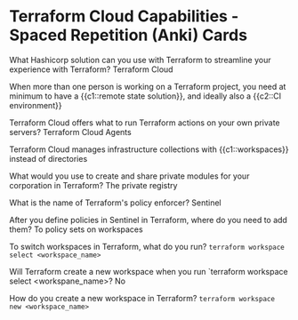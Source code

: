 # Terraform Cloud Capabilities - Spaced Repetition (Anki) Cards

What Hashicorp solution can you use with Terraform to streamline your experience with Terraform? Terraform Cloud

When more than one person is working on a Terraform project, you need at minimum to have a {{c1::remote state solution}}, and ideally also a {{c2::CI environment}}

Terraform Cloud offers what to run Terraform actions on your own private servers? Terraform Cloud Agents

Terraform Cloud manages infrastructure collections with {{c1::workspaces}} instead of directories

What would you use to create and share private modules for your corporation in Terraform? The private registry 

What is the name of Terraform's policy enforcer? Sentinel 

After you define policies in Sentinel in Terraform, where do you need to add them? To policy sets on workspaces

To switch workspaces in Terraform, what do you run? `terraform workspace select <workspace_name>`

Will Terraform create a new workspace when you run `terraform workspace select <workspane_name>? No

How do you create a new workspace in Terraform? `terraform workspace new <workspace_name>`